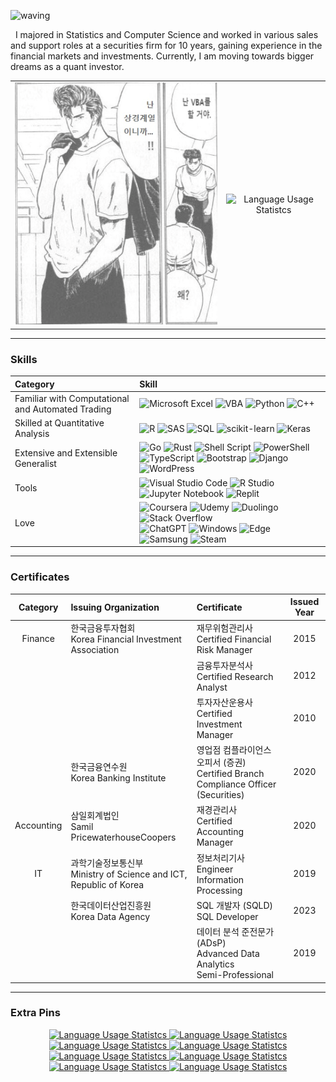 ![waving](https://capsule-render.vercel.app/api?type=waving&height=250&text=A%20Dreamer%20who%20Knows%20to%20Act%20and%20Achieve&&fontSize=40&&animation=twinkling&fontAlign=50&fontAlignY=40&color=gradient)

  &nbsp;&nbsp;I majored in Statistics and Computer Science and worked in various sales and support roles at a securities firm for 10 years, gaining experience in the financial markets and investments. Currently, I am moving towards bigger dreams as a quant investor.

<!-- 
<div align="center" style="margin: auto;">

  <picture>
    <source
      media="(prefers-color-scheme: dark)"
      srcset="https://github-readme-stats.vercel.app/api?username=kimpro82&card_width=360&custom_title=K
      impro%27s%20Github%20Stats&theme=dracula"
    />
    <source
      media="(prefers-color-scheme: light)"
      srcset="https://github-readme-stats.vercel.app/api?username=kimpro82&card_width=360&custom_title=Kimpro%27s%20Github%20Stats"
    />
    <img
      alt="My GitHub stats"
      src="https://github-readme-stats.vercel.app/api?username=kimpro82&card_width=360&custom_title=Kimpro%27s%20Github%20Stats"
    />
  </picture>

</div> -->

<table align="center" style="border: 0px solid none; border-collapse : collapse; margin: auto
">
  <td align="center">
    <picture>
      <source
        media="(prefers-color-scheme: dark)"
        srcset="./Images/Slamdunk_VBA.png"
      />
      <source
        media="(prefers-color-scheme: light)"
        srcset="./Images/Slamdunk_VBA.png"
      />
      <img
        src="./Images/Slamdunk_VBA.png"
        style="opacity:0.7;"
      />
    </picture>
  </td>
  <td align="center">
    <picture>
      <!-- GitHub Readme Stats : https://github.com/anuraghazra/github-readme-stats -->
      <source
        media="(prefers-color-scheme: dark)"
        srcset="https://github-readme-stats.vercel.app/api/top-langs/?username=kimpro82&langs_count=20&layout=donut-vertical&size_weight=1&hide=jupyter%20notebook&custom_title=My%20Most%20Used%20Languages&theme=dracula"
      />
      <source
        media="(prefers-color-scheme: light)"
        srcset="https://github-readme-stats.vercel.app/api/top-langs/?username=kimpro82&langs_count=20&layout=donut-vertical&size_weight=1&hide=jupyter%20notebook&custom_title=My%20Most%20Used%20Languages"
      />
      <img
        alt="Language Usage Statistcs"
        src="https://github-readme-stats.vercel.app/api/top-langs/?username=kimpro82&langs_count=20&layout=donut-vertical&size_weight=1&hide=jupyter%20notebook&custom_title=My%20Most%20Used%20Languages"
      />
    </picture>
  </td>
</table> 
 

---

### Skills

<!-- Markdown Badges : https://github.com/Ileriayo/markdown-badges -->

<div align="center">

  | Category | Skill |
  | :-- | :-- |
  | Familiar with Computational<br>and Automated Trading | ![Microsoft Excel](https://img.shields.io/badge/Excel-217346?style=for-the-badge&logo=microsoft-excel&logoColor=white) ![VBA](https://img.shields.io/badge/VBA-867DB1?style=for-the-badge&logo=microsoft-excel&logoColor=white) ![Python](https://img.shields.io/badge/python-3670A0?style=for-the-badge&logo=python&logoColor=white) ![C++](https://img.shields.io/badge/c++-f34b7d.svg?style=for-the-badge&logo=c%2B%2B&logoColor=white) |
  | Skilled at Quantitative Analysis | ![R](https://img.shields.io/badge/r-276DC3.svg?style=for-the-badge&logo=r&logoColor=white) ![SAS](https://img.shields.io/badge/sas-B34936.svg?style=for-the-badge&logo=sas&logoColor=white) ![SQL](https://img.shields.io/badge/SQL-e38c00?style=for-the-badge&logo=SQL&logoColor=white) ![scikit-learn](https://img.shields.io/badge/scikit--learn-%23F7931E.svg?style=for-the-badge&logo=scikit-learn&logoColor=white) ![Keras](https://img.shields.io/badge/Keras-D00000.svg?style=for-the-badge&logo=Keras&logoColor=white) |
  | Extensive and Extensible Generalist | ![Go](https://img.shields.io/badge/go-00ADD8.svg?style=for-the-badge&logo=go&logoColor=white) ![Rust](https://img.shields.io/badge/rust-dea584.svg?style=for-the-badge&logo=rust&logoColor=black) ![Shell Script](https://img.shields.io/badge/shell_script-89E051.svg?style=for-the-badge&logo=gnu-bash&logoColor=black) ![PowerShell](https://img.shields.io/badge/PowerShell-%23012456.svg?style=for-the-badge&logo=powershell&logoColor=white)<br>![TypeScript](https://img.shields.io/badge/TypeScript-3178c6?style=for-the-badge&logo=TypeScript&logoColor=white) ![Bootstrap](https://img.shields.io/badge/bootstrap-7952B3?style=for-the-badge&logo=bootstrap&logoColor=white) ![Django](https://img.shields.io/badge/django-092E20.svg?style=for-the-badge&logo=django&logoColor=white) ![WordPress](https://img.shields.io/badge/WordPress-117AC9.svg?style=for-the-badge&logo=WordPress&logoColor=white) |
  | Tools | ![Visual Studio Code](https://img.shields.io/badge/Visual_Studio_Code-0078d7.svg?style=for-the-badge&logo=visual-studio-code&logoColor=white) ![R Studio](https://img.shields.io/badge/r_studio-276DC3.svg?style=for-the-badge&logo=r&logoColor=white) ![Jupyter Notebook](https://img.shields.io/badge/jupyter-DA5B0B.svg?style=for-the-badge&logo=jupyter&logoColor=white) ![Replit](https://img.shields.io/badge/Replit-DD1200?style=for-the-badge&logo=Replit&logoColor=white) |
  | Love | ![Coursera](https://img.shields.io/badge/Coursera-0056D2.svg?style=for-the-badge&logo=Coursera&logoColor=white) ![Udemy](https://img.shields.io/badge/Udemy-A435F0.svg?style=for-the-badge&logo=Udemy&logoColor=white) ![Duolingo](https://img.shields.io/badge/Duolingo-4DC730.svg?style=for-the-badge&logo=Duolingo&logoColor=white) ![Stack Overflow](https://img.shields.io/badge/-Stack%20overflow-FE7A16?style=for-the-badge&logo=stack-overflow&logoColor=white)<br>![ChatGPT](https://img.shields.io/badge/Chat%20GPT-00A67E?style=for-the-badge&logo=OpenAI&logoColor=white) ![Windows](https://img.shields.io/badge/Windows-0078D6?style=for-the-badge&logo=windows&logoColor=white) ![Edge](https://img.shields.io/badge/Edge-0078D7?style=for-the-badge&logo=Microsoft-edge&logoColor=white) ![Samsung](https://img.shields.io/badge/Galaxy-1428A0.svg?style=for-the-badge&logo=samsung&logoColor=white) ![Steam](https://img.shields.io/badge/steam-000000.svg?style=for-the-badge&logo=steam&logoColor=white) |

</div>

---

### Certificates

<div align="center">

  | Category | Issuing Organization | Certificate | Issued Year |
  |:-:|:--|:--|:-:|
  | Finance | 한국금융투자협회<br>Korea Financial Investment Association | 재무위험관리사<br>Certified Financial Risk Manager | 2015 |
  | | | 금융투자분석사<br>Certified Research Analyst | 2012 |
  | | | 투자자산운용사<br>Certified Investment Manager | 2010 |
  | | 한국금융연수원<br>Korea Banking Institute | 영업점 컴플라이언스 오피서 (증권)<br>Certified Branch Compliance Officer (Securities) | 2020 |
  | Accounting | 삼일회계법인<br>Samil PricewaterhouseCoopers | 재경관리사<br>Certified Accounting Manager | 2020 |
  | IT | 과학기술정보통신부<br>Ministry of Science and ICT,<br>Republic of Korea | 정보처리기사<br>Engineer Information Processing | 2019 |
  | | 한국데이터산업진흥원<br>Korea Data Agency | SQL 개발자 (SQLD)<br>SQL Developer | 2023 |
  | | | 데이터 분석 준전문가 (ADsP)<br>Advanced Data Analytics<br>Semi-Professional | 2019 |

</div>

---

### Extra Pins

<div align="center">

  <a href="https://github.com/kimpro82/MOOCoke">
    <picture>
      <source
        media="(prefers-color-scheme: dark)"
        srcset="https://github-readme-stats.vercel.app/api/pin/?username=kimpro82&repo=MOOCoke&theme=dracula"
      />
      <source
        media="(prefers-color-scheme: light)"
        srcset="https://github-readme-stats.vercel.app/api/pin/?username=kimpro82&repo=MOOCoke"
      />
      <img
        alt="Language Usage Statistcs"
        src="https://github-readme-stats.vercel.app/api/pin/?username=kimpro82&repo=MOOCoke"
      />
    </picture>
  </a>
  <a href="https://github.com/kimpro82/MyBizApps">
    <picture>
      <source
        media="(prefers-color-scheme: dark)"
        srcset="https://github-readme-stats.vercel.app/api/pin/?username=kimpro82&repo=MyBizApps&theme=dracula"
      />
      <source
        media="(prefers-color-scheme: light)"
        srcset="https://github-readme-stats.vercel.app/api/pin/?username=kimpro82&repo=MyBizApps"
      />
      <img
        alt="Language Usage Statistcs"
        src="https://github-readme-stats.vercel.app/api/pin/?username=kimpro82&repo=MyBizApps"
      />
    </picture>
  </a>
  <a href="https://github.com/kimpro82/MyCodingContest">
    <picture>
      <source
        media="(prefers-color-scheme: dark)"
        srcset="https://github-readme-stats.vercel.app/api/pin/?username=kimpro82&repo=MyCodingContest&theme=dracula"
      />
      <source
        media="(prefers-color-scheme: light)"
        srcset="https://github-readme-stats.vercel.app/api/pin/?username=kimpro82&repo=MyCodingContest"
      />
      <img
        alt="Language Usage Statistcs"
        src="https://github-readme-stats.vercel.app/api/pin/?username=kimpro82&repo=MyCodingContest"
      />
    </picture>
  </a>
  <a href="https://github.com/kimpro82/MyInvestmentModules">
    <picture>
      <source
        media="(prefers-color-scheme: dark)"
        srcset="https://github-readme-stats.vercel.app/api/pin/?username=kimpro82&repo=MyInvestmentModules&theme=dracula"
      />
      <source
        media="(prefers-color-scheme: light)"
        srcset="https://github-readme-stats.vercel.app/api/pin/?username=kimpro82&repo=MyInvestmentModules"
      />
      <img
        alt="Language Usage Statistcs"
        src="https://github-readme-stats.vercel.app/api/pin/?username=kimpro82&repo=MyInvestmentModules"
      />
    </picture>
  </a>
  <a href="https://github.com/kimpro82/MyGame">
    <picture>
      <source
        media="(prefers-color-scheme: dark)"
        srcset="https://github-readme-stats.vercel.app/api/pin/?username=kimpro82&repo=MyGame&theme=dracula"
      />
      <source
        media="(prefers-color-scheme: light)"
        srcset="https://github-readme-stats.vercel.app/api/pin/?username=kimpro82&repo=MyGame"
      />
      <img
        alt="Language Usage Statistcs"
        src="https://github-readme-stats.vercel.app/api/pin/?username=kimpro82&repo=MyGame"
      />
    </picture>
  </a>
  <a href="https://github.com/kimpro82/MyFamilyCare">
    <picture>
      <source
        media="(prefers-color-scheme: dark)"
        srcset="https://github-readme-stats.vercel.app/api/pin/?username=kimpro82&repo=MyFamilyCare&theme=dracula"
      />
      <source
        media="(prefers-color-scheme: light)"
        srcset="https://github-readme-stats.vercel.app/api/pin/?username=kimpro82&repo=MyFamilyCare"
      />
      <img
        alt="Language Usage Statistcs"
        src="https://github-readme-stats.vercel.app/api/pin/?username=kimpro82&repo=MyFamilyCare"
      />
    </picture>
  </a>
  <a href="https://github.com/kimpro82/GodSaveTheQueen">
    <picture>
      <source
        media="(prefers-color-scheme: dark)"
        srcset="https://github-readme-stats.vercel.app/api/pin/?username=kimpro82&repo=GodSaveTheQueen&theme=dracula"
      />
      <source
        media="(prefers-color-scheme: light)"
        srcset="https://github-readme-stats.vercel.app/api/pin/?username=kimpro82&repo=GodSaveTheQueen"
      />
      <img
        alt="Language Usage Statistcs"
        src="https://github-readme-stats.vercel.app/api/pin/?username=kimpro82&repo=GodSaveTheQueen"
      />
    </picture>
  </a>
  <a href="https://github.com/kimpro82/PhantomOfTheLibrary">
    <picture>
      <source
        media="(prefers-color-scheme: dark)"
        srcset="https://github-readme-stats.vercel.app/api/pin/?username=kimpro82&repo=PhantomOfTheLibrary&theme=dracula"
      />
      <source
        media="(prefers-color-scheme: light)"
        srcset="https://github-readme-stats.vercel.app/api/pin/?username=kimpro82&repo=PhantomOfTheLibrary"
      />
      <img
        alt="Language Usage Statistcs"
        src="https://github-readme-stats.vercel.app/api/pin/?username=kimpro82&repo=PhantomOfTheLibrary"
      />
    </picture>
  </a>

</div>
